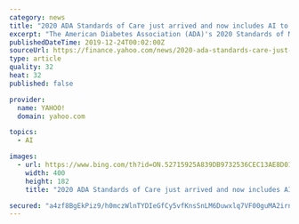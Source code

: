 ```yaml
---
category: news
title: "2020 ADA Standards of Care just arrived and now includes AI to prevent blindness"
excerpt: "The American Diabetes Association (ADA)'s 2020 Standards of Medical Care in Diabetes states that, \"AI systems that detect more than mild diabetic retinopathy and diabetic macular edema authorized for use by the FDA represent an alternative to traditional screening approaches.\" To date, IDx-DR is the first and only FDA-authorized autonomous AI ..."
publishedDateTime: 2019-12-24T00:02:00Z
sourceUrl: https://finance.yahoo.com/news/2020-ada-standards-care-just-154800733.html
type: article
quality: 32
heat: 32
published: false

provider:
  name: YAHOO!
  domain: yahoo.com

topics:
  - AI

images:
  - url: https://www.bing.com/th?id=ON.52715925A839DB9732536CEC13AE8D01
    width: 400
    height: 182
    title: "2020 ADA Standards of Care just arrived and now includes AI to prevent blindness"

secured: "a4zf8BgEkPiz9/h0mczWlnTYDIeGfCy5vfKnsSnLM6Duwxlq7VF00guMA2irn+Nhrt/uB79nGiUOarQHRo2T5JfktEAJb7zX5XzIE5UqFyk/CHpha7OYWeSAr+aG1xwfKElXu+RtE1j7STtZWgzbV9+7teHMjGSLMyTMwlBpbnHVPZ+kF1/SeM4VkMP/ajg3OH9MTCc8GPexz6fe1UlvRe8lA7O195haHDCddXS//1DGzk+qpY5G4rlUL+dlkCtDuOLAR1iPmkkjA4XDjj68Jw==;Bl9LDq/dxHcmtjRcReC1ow=="
---
```


